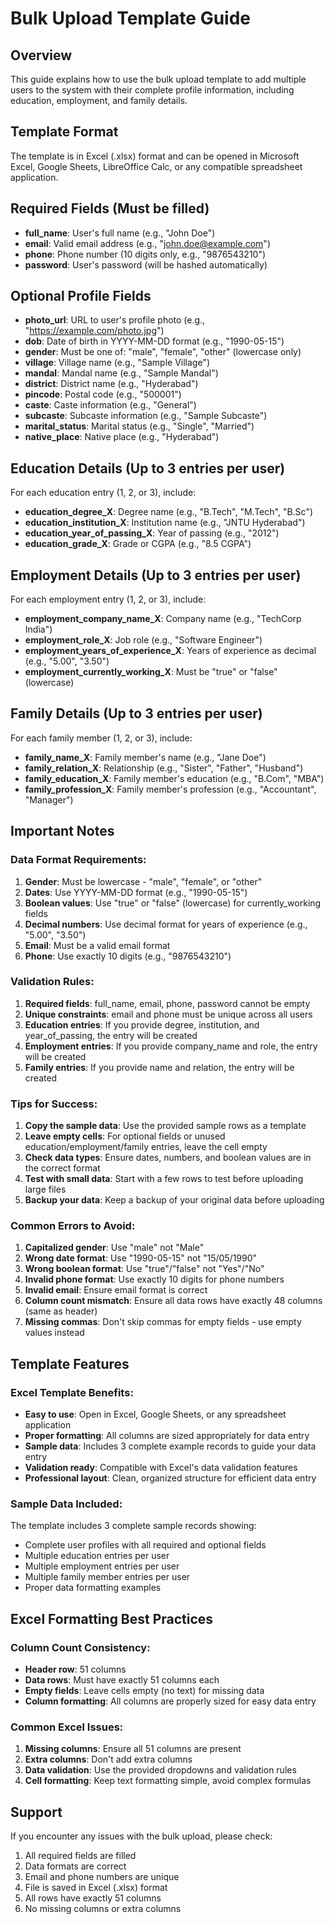 # Bulk Upload Template Guide

## Overview
This guide explains how to use the bulk upload template to add multiple users to the system with their complete profile information, including education, employment, and family details.

## Template Format
The template is in Excel (.xlsx) format and can be opened in Microsoft Excel, Google Sheets, LibreOffice Calc, or any compatible spreadsheet application.

## Required Fields (Must be filled)
- **full_name**: User's full name (e.g., "John Doe")
- **email**: Valid email address (e.g., "john.doe@example.com")
- **phone**: Phone number (10 digits only, e.g., "9876543210")
- **password**: User's password (will be hashed automatically)

## Optional Profile Fields
- **photo_url**: URL to user's profile photo (e.g., "https://example.com/photo.jpg")
- **dob**: Date of birth in YYYY-MM-DD format (e.g., "1990-05-15")
- **gender**: Must be one of: "male", "female", "other" (lowercase only)
- **village**: Village name (e.g., "Sample Village")
- **mandal**: Mandal name (e.g., "Sample Mandal")
- **district**: District name (e.g., "Hyderabad")
- **pincode**: Postal code (e.g., "500001")
- **caste**: Caste information (e.g., "General")
- **subcaste**: Subcaste information (e.g., "Sample Subcaste")
- **marital_status**: Marital status (e.g., "Single", "Married")
- **native_place**: Native place (e.g., "Hyderabad")

## Education Details (Up to 3 entries per user)
For each education entry (1, 2, or 3), include:
- **education_degree_X**: Degree name (e.g., "B.Tech", "M.Tech", "B.Sc")
- **education_institution_X**: Institution name (e.g., "JNTU Hyderabad")
- **education_year_of_passing_X**: Year of passing (e.g., "2012")
- **education_grade_X**: Grade or CGPA (e.g., "8.5 CGPA")

## Employment Details (Up to 3 entries per user)
For each employment entry (1, 2, or 3), include:
- **employment_company_name_X**: Company name (e.g., "TechCorp India")
- **employment_role_X**: Job role (e.g., "Software Engineer")
- **employment_years_of_experience_X**: Years of experience as decimal (e.g., "5.00", "3.50")
- **employment_currently_working_X**: Must be "true" or "false" (lowercase)

## Family Details (Up to 3 entries per user)
For each family member (1, 2, or 3), include:
- **family_name_X**: Family member's name (e.g., "Jane Doe")
- **family_relation_X**: Relationship (e.g., "Sister", "Father", "Husband")
- **family_education_X**: Family member's education (e.g., "B.Com", "MBA")
- **family_profession_X**: Family member's profession (e.g., "Accountant", "Manager")

## Important Notes

### Data Format Requirements:
1. **Gender**: Must be lowercase - "male", "female", or "other"
2. **Dates**: Use YYYY-MM-DD format (e.g., "1990-05-15")
3. **Boolean values**: Use "true" or "false" (lowercase) for currently_working fields
4. **Decimal numbers**: Use decimal format for years of experience (e.g., "5.00", "3.50")
5. **Email**: Must be a valid email format
6. **Phone**: Use exactly 10 digits (e.g., "9876543210")

### Validation Rules:
1. **Required fields**: full_name, email, phone, password cannot be empty
2. **Unique constraints**: email and phone must be unique across all users
3. **Education entries**: If you provide degree, institution, and year_of_passing, the entry will be created
4. **Employment entries**: If you provide company_name and role, the entry will be created
5. **Family entries**: If you provide name and relation, the entry will be created

### Tips for Success:
1. **Copy the sample data**: Use the provided sample rows as a template
2. **Leave empty cells**: For optional fields or unused education/employment/family entries, leave the cell empty
3. **Check data types**: Ensure dates, numbers, and boolean values are in the correct format
4. **Test with small data**: Start with a few rows to test before uploading large files
5. **Backup your data**: Keep a backup of your original data before uploading

### Common Errors to Avoid:
1. **Capitalized gender**: Use "male" not "Male"
2. **Wrong date format**: Use "1990-05-15" not "15/05/1990"
3. **Wrong boolean format**: Use "true"/"false" not "Yes"/"No"
4. **Invalid phone format**: Use exactly 10 digits for phone numbers
5. **Invalid email**: Ensure email format is correct
6. **Column count mismatch**: Ensure all data rows have exactly 48 columns (same as header)
7. **Missing commas**: Don't skip commas for empty fields - use empty values instead

## Template Features

### Excel Template Benefits:
- **Easy to use**: Open in Excel, Google Sheets, or any spreadsheet application
- **Proper formatting**: All columns are sized appropriately for data entry
- **Sample data**: Includes 3 complete example records to guide your data entry
- **Validation ready**: Compatible with Excel's data validation features
- **Professional layout**: Clean, organized structure for efficient data entry

### Sample Data Included:
The template includes 3 complete sample records showing:
- Complete user profiles with all required and optional fields
- Multiple education entries per user
- Multiple employment entries per user  
- Multiple family member entries per user
- Proper data formatting examples

## Excel Formatting Best Practices

### Column Count Consistency:
- **Header row**: 51 columns
- **Data rows**: Must have exactly 51 columns each
- **Empty fields**: Leave cells empty (no text) for missing data
- **Column formatting**: All columns are properly sized for easy data entry

### Common Excel Issues:
1. **Missing columns**: Ensure all 51 columns are present
2. **Extra columns**: Don't add extra columns
3. **Data validation**: Use the provided dropdowns and validation rules
4. **Cell formatting**: Keep text formatting simple, avoid complex formulas

## Support
If you encounter any issues with the bulk upload, please check:
1. All required fields are filled
2. Data formats are correct
3. Email and phone numbers are unique
4. File is saved in Excel (.xlsx) format
5. All rows have exactly 51 columns
6. No missing columns or extra columns 